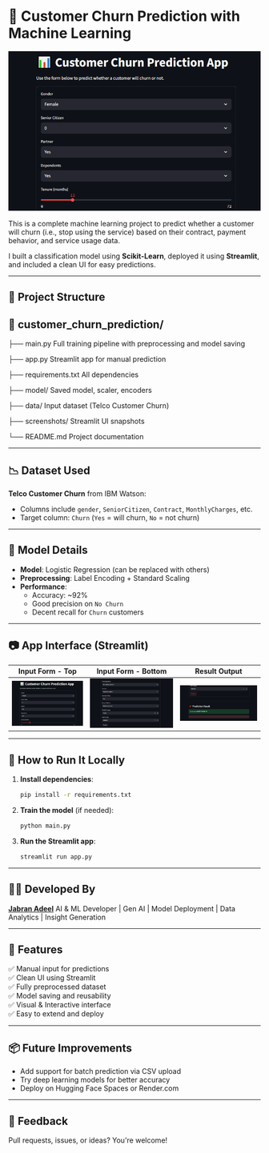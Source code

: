 # 🔮 Customer Churn Prediction with Machine Learning

![Banner](screenshots/1_input_top.png)

This is a complete machine learning project to predict whether a customer will churn (i.e., stop using the service) based on their contract, payment behavior, and service usage data.

I built a classification model using **Scikit-Learn**, deployed it using **Streamlit**, and included a clean UI for easy predictions.

---

## 📁 Project Structure

## 📁 customer_churn_prediction/

├── main.py  Full training pipeline with preprocessing and model saving

├── app.py  Streamlit app for manual prediction

├── requirements.txt  All dependencies

├── model/  Saved model, scaler, encoders

├── data/  Input dataset (Telco Customer Churn)

├── screenshots/  Streamlit UI snapshots

└── README.md  Project documentation


---

## 📉 Dataset Used

**Telco Customer Churn** from IBM Watson:
- Columns include `gender`, `SeniorCitizen`, `Contract`, `MonthlyCharges`, etc.
- Target column: `Churn` (`Yes` = will churn, `No` = not churn)

---

## 🧠 Model Details

- **Model**: Logistic Regression (can be replaced with others)
- **Preprocessing**: Label Encoding + Standard Scaling
- **Performance**:
  - Accuracy: ~92%
  - Good precision on `No Churn`
  - Decent recall for `Churn` customers

---

## 📷 App Interface (Streamlit)

| Input Form - Top | Input Form - Bottom | Result Output |
|------------------|---------------------|---------------|
| ![Top](screenshots/1_input_top.png) | ![Bottom](screenshots/2_input_bottom.png) | ![Result](screenshots/3_prediction_result.png) |

---

## 🚀 How to Run It Locally

1. **Install dependencies**:
    ```bash
    pip install -r requirements.txt
    ```

2. **Train the model** (if needed):
    ```bash
    python main.py
    ```

3. **Run the Streamlit app**:
    ```bash
    streamlit run app.py
    ```

---

## 👨‍💻 Developed By

**[Jabran Adeel](https://github.com/jabran-adeel)** 
AI & ML Developer | Gen AI | Model Deployment | Data Analytics | Insight Generation

---

## 📌 Features

✅ Manual input for predictions  
✅ Clean UI using Streamlit  
✅ Fully preprocessed dataset  
✅ Model saving and reusability  
✅ Visual & Interactive interface  
✅ Easy to extend and deploy

---

## 📦 Future Improvements

- Add support for batch prediction via CSV upload
- Try deep learning models for better accuracy
- Deploy on Hugging Face Spaces or Render.com

---

## 💬 Feedback

Pull requests, issues, or ideas? You're welcome!
